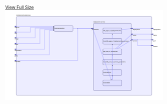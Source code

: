 [View Full Size](https://raw.githubusercontent.com/mingfang/terraform-k8s-modules/master/modules/articulate/rasa/diagram.svg?sanitize=true)<img src="diagram.svg"/>
